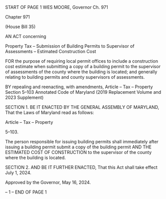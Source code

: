 START OF PAGE 1
WES MOORE, Governor Ch. 971

Chapter 971

(House Bill 35)

AN ACT concerning

Property Tax – Submission of Building Permits to Supervisor of Assessments –
Estimated Construction Cost

FOR the purpose of requiring local permit offices to include a construction cost estimate
when submitting a copy of a building permit to the supervisor of assessments of the
county where the building is located; and generally relating to building permits and
county supervisors of assessments.

BY repealing and reenacting, with amendments,
Article – Tax – Property
Section 5–103
Annotated Code of Maryland
(2019 Replacement Volume and 2023 Supplement)

SECTION 1. BE IT ENACTED BY THE GENERAL ASSEMBLY OF MARYLAND,
That the Laws of Maryland read as follows:

Article – Tax – Property

5–103.

The person responsible for issuing building permits shall immediately after issuing
a building permit submit a copy of the building permit AND THE ESTIMATED COST OF
CONSTRUCTION to the supervisor of the county where the building is located.

SECTION 2. AND BE IT FURTHER ENACTED, That this Act shall take effect July
1, 2024.

Approved by the Governor, May 16, 2024.

– 1 –
END OF PAGE 1